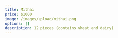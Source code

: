 ```yaml
---
title: Mithai
price: $1000
image: /images/upload/mithai.png
options: []
description: 12 pieces (contains wheat and dairy)
---
```

